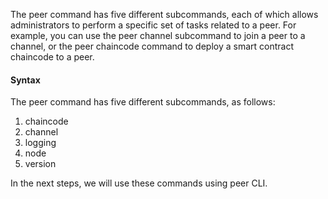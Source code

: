The peer command has five different subcommands, each of which allows administrators to perform a specific set of tasks related to a peer. For example, you can use the peer channel subcommand to join a peer to a channel, or the peer chaincode command to deploy a smart contract chaincode to a peer.

#### Syntax
The peer command has five different subcommands, as follows:
1. chaincode
2. channel
3. logging
4. node
5. version

In the next steps, we will use these commands using peer CLI.

